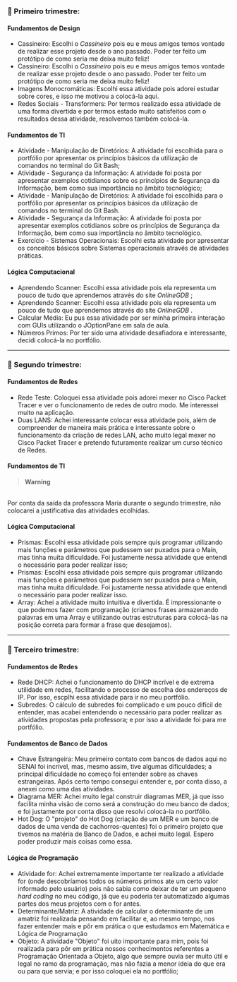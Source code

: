  <h3> 🥇 Primeiro trimestre: </h3>

 #### Fundamentos de Design
 - Cassineiro: Escolhi o <i> Cassineiro </i> pois eu e meus amigos temos vontade de realizar esse projeto desde o ano passado. Poder ter feito um protótipo de como seria me deixa muito feliz! 
 - Cassineiro: Escolhi o <i> Cassineiro </i> pois eu e meus amigos temos vontade de realizar esse projeto desde o ano passado. Poder ter feito um protótipo de como seria me deixa muito feliz!
 - Imagens Monocromáticas: Escolhi essa atividade pois adorei estudar sobre cores, e isso me motivou a colocá-la aqui.
 - Redes Sociais - Transformers: Por termos realizado essa atividade de uma forma divertida e por termos estado muito satisfeitos com o resultados dessa atividade, resolvemos também colocá-la.

#### Fundamentos de TI
- Atividade - Manipulação de Diretórios: A atividade foi escolhida para o portfólio por apresentar os princípios básicos da utilização de comandos no terminal do Git Bash;
- Atividade - Segurança da Informação: A atividade foi posta por apresentar exemplos cotidianos sobre os princípios de Segurança da Informação, bem como sua importância no âmbito tecnológico;
- Atividade - Manipulação de Diretórios: A atividade foi escolhida para o portfólio por apresentar os princípios básicos da utilização de comandos no terminal do Git Bash.
- Atividade - Segurança da Informação: A atividade foi posta por apresentar exemplos cotidianos sobre os princípios de Segurança da Informação, bem como sua importância no âmbito tecnológico.
- Exercício - Sistemas Operacionais: Escolhi esta atividade por apresentar os conceitos básicos sobre Sistemas operacionais através de atividades práticas.

#### Lógica Computacional
- Aprendendo Scanner: Escolhi essa atividade pois ela representa um pouco de tudo que aprendemos através do site <i> OnlineGDB </i>;
- Aprendendo Scanner: Escolhi essa atividade pois ela representa um pouco de tudo que aprendemos através do site <i> OnlineGDB </i>.
- Calcular Média: Eu pus essa atividade por ser minha primeira interação com GUIs utilizando o JOptionPane em sala de aula. <br>
- Números Primos: Por ter sido uma atividade desafiadora e interessante, decidi colocá-la no portfólio.

<hr>

<h3> 🥈 Segundo trimestre: </h3>

#### Fundamentos de Redes
 - Rede Teste: Coloquei essa atividade pois adorei mexer no Cisco Packet Tracer e ver o funcionamento de redes de outro modo. Me interessei muito na aplicação.
 - Duas LANS: Achei interessante colocar essa atividade pois, além de compreender de maneira mais prática e interessante sobre o funcionamento da criação de redes LAN, acho muito legal mexer no Cisco Packet Tracer e pretendo futuramente realizar um curso técnico de Redes. 

#### Fundamentos de TI
> **Warning** 
<br>
Por conta da saída da professora Maria durante o segundo trimestre, não colocarei a justificativa das atividades ecolhidas.

#### Lógica Computacional
- Prismas: Escolhi essa atividade pois sempre quis programar utilizando mais funções e parâmetros que pudessem ser puxados para o Main, mas tinha muita dificuldade. Foi justamente nessa atividade que entendi o necessário para poder realizar isso;
- Prismas: Escolhi essa atividade pois sempre quis programar utilizando mais funções e parâmetros que pudessem ser puxados para o Main, mas tinha muita dificuldade. Foi justamente nessa atividade que entendi o necessário para poder realizar isso.
- Array: Achei a atividade muito intuitiva e divertida. É impressionante o que podemos fazer com programação (criamos frases armazenando palavras em uma Array e utilizando outras estruturas para colocá-las na posição correta para formar a frase que desejamos).

<hr>

<h3> 🥉 Terceiro trimestre: </h3>

#### Fundamentos de Redes
 - Rede DHCP: Achei o funcionamento do DHCP incrível e de extrema utilidade em redes, facilitando o processo de escolha dos endereços de IP. Por isso, escplhi essa atividade para ir no meu portfólio.
 - Subredes: O cálculo de subredes foi complicado e um pouco difícil de entender, mas acabei entendendo o necessário para poder realizar as atividades propostas pela professora; e por isso a atividade foi para me portfólio. 

#### Fundamentos de Banco de Dados
- Chave Estrangeira: Meu primeiro contato com bancos de dados aqui no SENAI foi incrível, mas, mesmo assim, tive algumas dificuldades; a principal dificuldade no começo foi entender sobre as chaves estrangeiras. Após certo tempo consegui entender e, por conta disso, a anexei como uma das atividades.
- Diagrama MER: Achei muito legal construir diagramas MER, já que isso facilita minha visão de como será a construção do meu banco de dados; e foi justamente por conta disso que resolvi colocá-la no portfólio.
- Hot Dog: O "projeto" do Hot Dog (criação de um MER e um banco de dados de uma venda de cachorros-quentes) foi o primeiro projeto que tivemos na matéria de Banco de Dados, e achei muito legal. Espero poder produzir mais coisas como essa.

#### Lógica de Programação
- Atividade for: Achei extremamente importante ter realizado a atividade for (onde descobríamos todos os números primos ate um certo valor informado pelo usuário) pois não sabia como deixar de ter um pequeno _hard coding_ no meu código, já que eu poderia ter automatizado algumas partes dos meus projetos com o for antes.
- Determinante/Matriz: A atividade de calcular o determinante de um amatriz foi realizada pensando em facilitar e, ao mesmo tempo, nos fazer entender mais e pôr em prática o que estudamos em Matemática e Lógica de Programação
- Objeto: A atividade "Objeto" foi uito importante para mim, pois foi realizada para pôr em prática nossos conhecimentos referentes a Programação Orientada a Objeto, algo que sempre ouvia ser muito útil e legal no ramo da programação, mas não fazia a menor ideia do que era ou para que servia; e por isso coloquei ela no portfólio;
